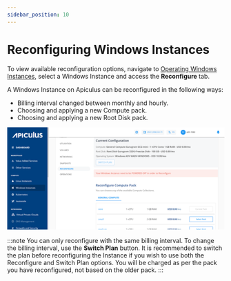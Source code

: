 ```yaml
---
sidebar_position: 10
---
```

# Reconfiguring Windows Instances

To view available reconfiguration options, navigate to [Operating Windows Instances](AboutWindowsInstances), select a Windows Instance and access the **Reconfigure** tab.

A Windows Instance on Apiculus can be reconfigured in the following ways:

- Billing interval changed between monthly and hourly.
- Choosing and applying a new Compute pack.
- Choosing and applying a new Root Disk pack.

![Reconfiguring Windows Instances](img/Reconfiguring.png)

:::note
You can only reconfigure with the same billing interval. To change the billing interval, use the **Switch Plan** button. It is recommended to switch the plan before reconfiguring the Instance if you wish to use both the Reconfigure and Switch Plan options. You will be charged as per the pack you have reconfigured, not based on the older pack.
:::




